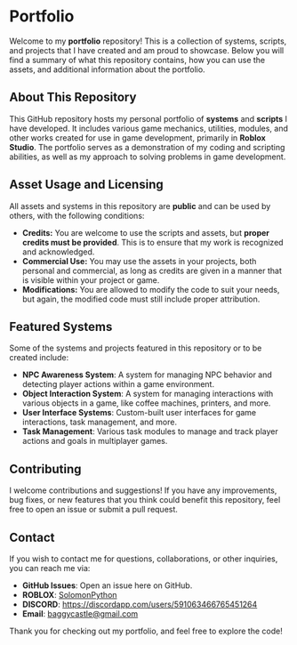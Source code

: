 # Portfolio

Welcome to my **portfolio** repository! This is a collection of systems, scripts, and projects that I have created and am proud to showcase. Below you will find a summary of what this repository contains, how you can use the assets, and additional information about the portfolio.

## About This Repository

This GitHub repository hosts my personal portfolio of **systems** and **scripts** I have developed. It includes various game mechanics, utilities, modules, and other works created for use in game development, primarily in **Roblox Studio**. The portfolio serves as a demonstration of my coding and scripting abilities, as well as my approach to solving problems in game development.

## Asset Usage and Licensing

All assets and systems in this repository are **public** and can be used by others, with the following conditions:
- **Credits:** You are welcome to use the scripts and assets, but **proper credits must be provided**. This is to ensure that my work is recognized and acknowledged.
- **Commercial Use:** You may use the assets in your projects, both personal and commercial, as long as credits are given in a manner that is visible within your project or game.
- **Modifications:** You are allowed to modify the code to suit your needs, but again, the modified code must still include proper attribution.

## Featured Systems

Some of the systems and projects featured in this repository or to be created include:
- **NPC Awareness System**: A system for managing NPC behavior and detecting player actions within a game environment.
- **Object Interaction System**: A system for managing interactions with various objects in a game, like coffee machines, printers, and more.
- **User Interface Systems**: Custom-built user interfaces for game interactions, task management, and more.
- **Task Management**: Various task modules to manage and track player actions and goals in multiplayer games.

## Contributing

I welcome contributions and suggestions! If you have any improvements, bug fixes, or new features that you think could benefit this repository, feel free to open an issue or submit a pull request.

## Contact

If you wish to contact me for questions, collaborations, or other inquiries, you can reach me via:
- **GitHub Issues**: Open an issue here on GitHub.
- **ROBLOX**: [SolomonPython](https://www.roblox.com/users/1134085494/profile)
- **DISCORD**: https://discordapp.com/users/591063466765451264
- **Email**: baggycastle@gmail.com

Thank you for checking out my portfolio, and feel free to explore the code!
